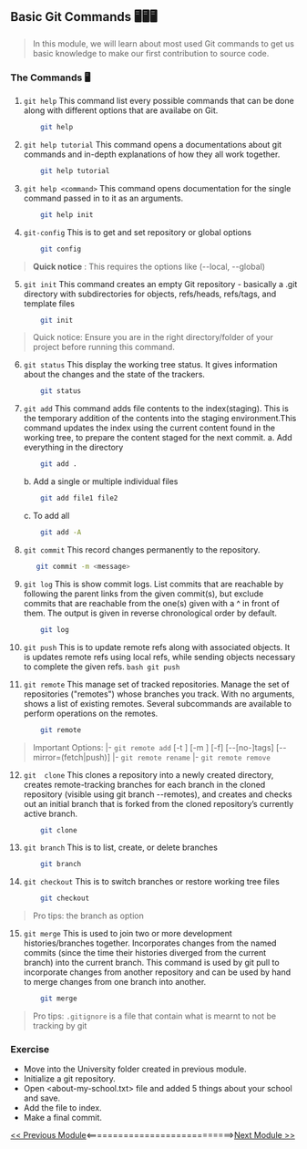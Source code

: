 ## Basic Git Commands 🖥️🖥️🖥️

>   In this module, we will learn about most used Git commands to get us basic knowledge to make our first contribution to source code.

### The Commands 🖥️

1.  ```git help``` 
    This command list every possible commands that can be done along with different options that are availabe on Git.
    ```bash
        git help
    ```

2.  ```git help tutorial```
    This command opens a documentations about git commands and in-depth explanations of how they all work together.
    ```bash
        git help tutorial
    ```

3.  ```git help <command>```
    This command opens documentation for the single command passed in to it as an arguments.
    ```bash
        git help init
    ```

4.  ```git-config``` 
    This is to get and set repository or global options
    ```bash
        git config
    ```
>   **Quick notice** : This requires the options like (--local, --global)

5.  ```git init```
    This command creates an empty Git repository - basically a .git directory with subdirectories for objects, refs/heads, refs/tags, and template files
    ```bash
        git init
    ```

>   Quick notice: Ensure you are in the right directory/folder of your project before running this command.

6.  ```git status```
    This display the working tree status. It gives information about the changes and the state of the trackers.
    ```bash
        git status
    ```

7.  ```git add```
    This command adds file contents to the index(staging). This is the temporary addition of the contents into the staging environment.This command updates the index using the current content found in the working tree, to prepare the content staged for the next commit.
    a. Add everything in the directory
    ```bash
        git add .
    ```

    b. Add a single or multiple individual files
    ```bash
        git add file1 file2
    ```

    c.  To add all 
    ```bash
        git add -A
    ```

8.  ```git commit```
     This record changes permanently to the repository.
     ```bash
        git commit -m <message>
    ```

9.  ```git log```
    This is show commit logs. List commits that are reachable by following the parent links from the given commit(s), but exclude commits that are reachable from the one(s) given with a ^ in front of them. The output is given in reverse chronological order by default.
    ```bash
        git log
    ```

10.  ```git push```
    This is to  update remote refs along with associated objects. It is updates remote refs using local refs, while sending objects necessary to complete the given refs.
    ```bash
        git push
    ```

11. ```git remote```
    This manage set of tracked repositories. Manage the set of repositories ("remotes") whose branches you track. With no arguments, shows a list of existing remotes. Several subcommands are available to perform operations on the remotes.
    ```bash
        git remote
    ```
    
> Important Options: |-
    ``git remote add`` [-t <branch>] [-m <master>] [-f] [--[no-]tags] [--mirror=(fetch|push)] <name> <url> |-
    ``git remote rename`` <old> <new> |-
    ``git remote remove`` <name>

12. ```git  clone```
    This clones a repository into a newly created directory, creates remote-tracking branches for each branch in the cloned repository (visible using git branch --remotes), and creates and checks out an initial branch that is forked from the cloned repository’s currently active branch.
    ```bash
        git clone
    ```

13. ```git branch```
    This is to list, create, or delete branches

    ```bash
        git branch
    ```

14. ```git checkout```
    This is to switch branches or restore working tree files
    ```bash
        git checkout
    ```
> Pro tips: the branch as option

15. ```git merge```
    This is used to  join two or more development histories/branches together. Incorporates changes from the named commits (since the time their histories diverged from the current branch) into the current branch. This command is used by git pull to incorporate changes from another repository and can be used by hand to merge changes from one branch into another.
    ```bash
        git merge
    ```

> Pro tips: ```.gitignore``` is a file that contain what is mearnt to not be tracking by git


### Exercise

-   Move into the University folder created in previous module.
-   Initialize a git repository.
-   Open <about-my-school.txt> file and added 5 things about your school and save.
-   Add the  file to index.
-   Make a final commit.

[<< Previous Module](1-basic-linux-commands.md)<============================>[Next Module >>](3-github.md)
